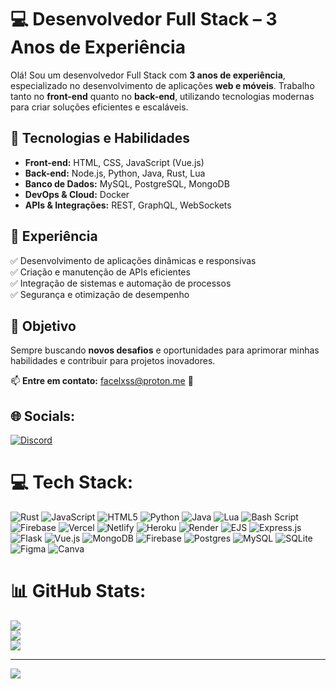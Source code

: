 # 💻 Desenvolvedor Full Stack – 3 Anos de Experiência  

Olá! Sou um desenvolvedor Full Stack com **3 anos de experiência**, especializado no desenvolvimento de aplicações **web e móveis**. Trabalho tanto no **front-end** quanto no **back-end**, utilizando tecnologias modernas para criar soluções eficientes e escaláveis.  

## 🚀 Tecnologias e Habilidades  
- **Front-end:** HTML, CSS, JavaScript (Vue.js)  
- **Back-end:** Node.js, Python, Java, Rust, Lua
- **Banco de Dados:** MySQL, PostgreSQL, MongoDB  
- **DevOps & Cloud:** Docker
- **APIs & Integrações:** REST, GraphQL, WebSockets  

## 📌 Experiência  
✅ Desenvolvimento de aplicações dinâmicas e responsivas  
✅ Criação e manutenção de APIs eficientes  
✅ Integração de sistemas e automação de processos  
✅ Segurança e otimização de desempenho  

## 🎯 Objetivo  
Sempre buscando **novos desafios** e oportunidades para aprimorar minhas habilidades e contribuir para projetos inovadores.  

📫 **Entre em contato:** facelxss@proton.me 🚀



## 🌐 Socials:
[![Discord](https://img.shields.io/badge/Discord-%237289DA.svg?logo=discord&logoColor=white)](https://discord.gg/https://discord.com/users/919217276220235816) 

# 💻 Tech Stack:
![Rust](https://img.shields.io/badge/rust-%23000000.svg?style=for-the-badge&logo=rust&logoColor=white) ![JavaScript](https://img.shields.io/badge/javascript-%23323330.svg?style=for-the-badge&logo=javascript&logoColor=%23F7DF1E) ![HTML5](https://img.shields.io/badge/html5-%23E34F26.svg?style=for-the-badge&logo=html5&logoColor=white) ![Python](https://img.shields.io/badge/python-3670A0?style=for-the-badge&logo=python&logoColor=ffdd54) ![Java](https://img.shields.io/badge/java-%23ED8B00.svg?style=for-the-badge&logo=openjdk&logoColor=white) ![Lua](https://img.shields.io/badge/lua-%232C2D72.svg?style=for-the-badge&logo=lua&logoColor=white) ![Bash Script](https://img.shields.io/badge/bash_script-%23121011.svg?style=for-the-badge&logo=gnu-bash&logoColor=white) ![Firebase](https://img.shields.io/badge/firebase-%23039BE5.svg?style=for-the-badge&logo=firebase) ![Vercel](https://img.shields.io/badge/vercel-%23000000.svg?style=for-the-badge&logo=vercel&logoColor=white) ![Netlify](https://img.shields.io/badge/netlify-%23000000.svg?style=for-the-badge&logo=netlify&logoColor=#00C7B7) ![Heroku](https://img.shields.io/badge/heroku-%23430098.svg?style=for-the-badge&logo=heroku&logoColor=white) ![Render](https://img.shields.io/badge/Render-%46E3B7.svg?style=for-the-badge&logo=render&logoColor=white) ![EJS](https://img.shields.io/badge/ejs-%23B4CA65.svg?style=for-the-badge&logo=ejs&logoColor=black) ![Express.js](https://img.shields.io/badge/express.js-%23404d59.svg?style=for-the-badge&logo=express&logoColor=%2361DAFB) ![Flask](https://img.shields.io/badge/flask-%23000.svg?style=for-the-badge&logo=flask&logoColor=white) ![Vue.js](https://img.shields.io/badge/vue.js-%2335495e.svg?style=for-the-badge&logo=vuedotjs&logoColor=%234FC08D) ![MongoDB](https://img.shields.io/badge/MongoDB-%234ea94b.svg?style=for-the-badge&logo=mongodb&logoColor=white) ![Firebase](https://img.shields.io/badge/firebase-a08021?style=for-the-badge&logo=firebase&logoColor=ffcd34) ![Postgres](https://img.shields.io/badge/postgres-%23316192.svg?style=for-the-badge&logo=postgresql&logoColor=white) ![MySQL](https://img.shields.io/badge/mysql-4479A1.svg?style=for-the-badge&logo=mysql&logoColor=white) ![SQLite](https://img.shields.io/badge/sqlite-%2307405e.svg?style=for-the-badge&logo=sqlite&logoColor=white) ![Figma](https://img.shields.io/badge/figma-%23F24E1E.svg?style=for-the-badge&logo=figma&logoColor=white) ![Canva](https://img.shields.io/badge/Canva-%2300C4CC.svg?style=for-the-badge&logo=Canva&logoColor=white)
# 📊 GitHub Stats:
![](https://github-readme-stats.vercel.app/api?username=facelless&theme=dark&hide_border=false&include_all_commits=true&count_private=true)<br/>
![](https://github-readme-streak-stats.herokuapp.com/?user=facelless&theme=dark&hide_border=false)<br/>
![](https://github-readme-stats.vercel.app/api/top-langs/?username=facelless&theme=dark&hide_border=false&include_all_commits=true&count_private=true&layout=compact)

---
[![](https://visitcount.itsvg.in/api?id=facelless&icon=0&color=0)](https://visitcount.itsvg.in)

<!-- Proudly created with GPRM ( https://gprm.itsvg.in ) -->
